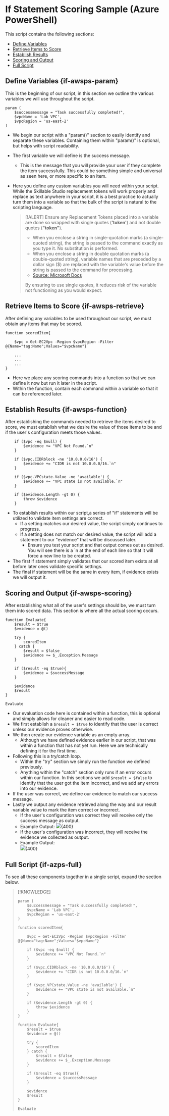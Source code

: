 # If Statement Scoring Sample (Azure PowerShell)

This script contains the following sections:
- [Define Variables](#if-awsps-param)
- [Retrieve Items to Score](#if-awsps-retrieve)
- [Establish Results](#if-awsps-function)
- [Scoring and Output](#if-awsps-scoring)
- [Full Script](#if-awsps-full)


## Define Variables {if-awsps-param}
This is the beginning of our script, in this section we outline the various variables we will use throughout the script.

```linenums
param (
    $successmessage = "Task successfully completed!",    
    $vpcName = 'Lab VPC',
    $vpcRegion = 'us-east-2' 
)
```

- We begin our script with a "param()" section to easily identify and separate these variables. Containing them within "param()" is optional, but helps with script readability.
- The first variable we will define is the success message.
    - This is the message that you will provide your user if they complete the item successfully. This could be something simple and universal as seen here, or more specific to an item.
- Here you define any custom variables you will need within your script. While the Skillable Studio replacement tokens will work properly and replace as text anywhere in your script, it is a best practice to actually turn them into a variable so that the bulk of the script is natural to the scripting language.

    > [!ALERT] Ensure any Replacement Tokens placed into a variable are done so wrapped with single quotes (**'token'**) and not double quotes (**"token"**).
    >
    > - When you enclose a string in single-quotation marks (a single-quoted string), the string is passed to the command exactly as you type it. No substitution is performed.
    > - When you enclose a string in double quotation marks (a double-quoted string), variable names that are preceded by a dollar sign ($) are replaced with the variable's value before the string is passed to the command for processing.
    > - [Source: Microsoft Docs](https://docs.microsoft.com/en-us/powershell/module/microsoft.powershell.core/about/about_quoting_rules?view=powershell-6)
    >
    > By ensuring to use single quotes, it reduces risk of the variable not functioning as you would expect.

## Retrieve Items to Score {if-awsps-retrieve}
After defining any variables to be used throughout our script, we must obtain any items that may be scored. 

```linenums
function scoredItem{

    $vpc = Get-EC2Vpc -Region $vpcRegion -Filter @{Name="tag:Name";Values="$vpcName"}

    ...
    ...
    ...
}
```

- Here we place any scoring commands into a function so that we can define it now but run it later in the script.
- Within the function, contain each command within a variable so that it can be referenced later.

## Establish Results {if-awsps-function}
After establishing the commands needed to retrieve the items desired to score, we must establish what we desire the value of those items to be and if the user's configuration meets those values.

```linenums
    if ($vpc -eq $null) {
        $evidence += "VPC Not Found.`n"
    }

    if ($vpc.CIDRblock -ne '10.0.0.0/16') {
        $evidence += "CIDR is not 10.0.0.0/16.`n"
    }

    if ($vpc.VPCstate.Value -ne 'available') {
        $evidence += "VPC state is not available.`n"
    }

    if ($evidence.Length -gt 0) {
        throw $evidence
    }
```

- To establish results within our script,a series of "if" statements will be utilized to validate item settings are correct.
    - If a setting matches our desired value, the script simply continues to progress.
    - If a setting does not match our desired value, the script will add a statement to our "evidence" that will be discussed later.
        - Ensure you test your script and that output comes out as desired. You will see there is a `n at the end of each line so that it will force a new line to be created.
- The first if statement simply validates that our scored item exists at all before later ones validate specific settings.
- The final if statement will be the same in every item, if evidence exists we will output it.

## Scoring and Output {if-awsps-scoring}

After establishing what all of the user's settings should be, we must turn them into scored data. This section is where all the actual scoring occurs. 

```linenums
function Evaluate{ 
    $result = $true
    $evidence = @()

    try {
        scoredItem
    } catch {
        $result = $false
        $evidence += $_.Exception.Message
    }

    if ($result -eq $true){
        $evidence = $successMessage        
    }

    $evidence
    $result
}

Evaluate
```

- Our evaluation code here is contained within a function, this is optional and simply allows for cleaner and easier to read code.
- We first establish a `$result = $true` to identify that the user is correct unless our evidence proves otherwise.
- We then create our evidence variable as an empty array.
    - Although we have defined evidence earlier in our script, that was within a function that has not yet run. Here we are technically defining it for the first time.
- Following this is a try/catch loop.
    - Within the "try" section we simply run the function we defined previously.
    - Anything within the "catch" section only runs if an error occurs within our function. In this sections we add `$result = $false` to identify that the user got the item incorrect, and we add any errors into our evidence.
- If the user was correct, we define our evidence to match our success message.
- Lastly we output any evidence retrieved along the way and our result variable value to mark the item correct or incorrect.
    - If the user's configuration was correct they will receive only the success message as output.
    - Example Output:
        ![](./images/if-azps-correct.png?raw=true){400}
    - If the user's configuration was incorrect, they will receive the evidence we collected as output.
    - Example Output:    
        ![](./images/if-awsps-incorrect.png?raw=true){400}
        
## Full Script {if-azps-full}
To see all these components together in a single script, expand the section below.

> [!KNOWLEDGE]
>
> ```linenums
> param (
>     $successmessage = "Task successfully completed!",    
>     $vpcName = 'Lab VPC',
>     $vpcRegion = 'us-east-2' 
> )
> 
> function scoredItem{
> 
>     $vpc = Get-EC2Vpc -Region $vpcRegion -Filter @{Name="tag:Name";Values="$vpcName"}
> 
>     if ($vpc -eq $null) {
>         $evidence += "VPC Not Found.`n"
>     }
> 
>     if ($vpc.CIDRblock -ne '10.0.0.0/16') {
>         $evidence += "CIDR is not 10.0.0.0/16.`n"
>     }
> 
>     if ($vpc.VPCstate.Value -ne 'available') {
>         $evidence += "VPC state is not available.`n"
>     }
> 
>     if ($evidence.Length -gt 0) {
>         throw $evidence
>     }
> }
> 
> function Evaluate{ 
>     $result = $true
>     $evidence = @()
> 
>     try {
>         scoredItem
>     } catch {
>         $result = $false
>         $evidence += $_.Exception.Message
>     }
> 
>     if ($result -eq $true){
>         $evidence = $successMessage        
>     }
> 
>     $evidence
>     $result
> }
> 
> Evaluate
> ```